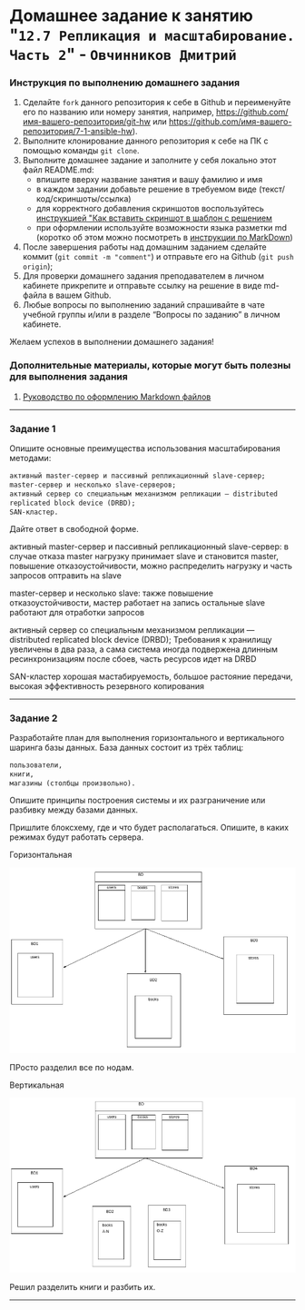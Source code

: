 # Домашнее задание к занятию "`12.7 Репликация и масштабирование. Часть 2`" - `Овчинников Дмитрий`


### Инструкция по выполнению домашнего задания

   1. Сделайте `fork` данного репозитория к себе в Github и переименуйте его по названию или номеру занятия, например, https://github.com/имя-вашего-репозитория/git-hw или  https://github.com/имя-вашего-репозитория/7-1-ansible-hw).
   2. Выполните клонирование данного репозитория к себе на ПК с помощью команды `git clone`.
   3. Выполните домашнее задание и заполните у себя локально этот файл README.md:
      - впишите вверху название занятия и вашу фамилию и имя
      - в каждом задании добавьте решение в требуемом виде (текст/код/скриншоты/ссылка)
      - для корректного добавления скриншотов воспользуйтесь [инструкцией "Как вставить скриншот в шаблон с решением](https://github.com/netology-code/sys-pattern-homework/blob/main/screen-instruction.md)
      - при оформлении используйте возможности языка разметки md (коротко об этом можно посмотреть в [инструкции  по MarkDown](https://github.com/netology-code/sys-pattern-homework/blob/main/md-instruction.md))
   4. После завершения работы над домашним заданием сделайте коммит (`git commit -m "comment"`) и отправьте его на Github (`git push origin`);
   5. Для проверки домашнего задания преподавателем в личном кабинете прикрепите и отправьте ссылку на решение в виде md-файла в вашем Github.
   6. Любые вопросы по выполнению заданий спрашивайте в чате учебной группы и/или в разделе “Вопросы по заданию” в личном кабинете.
   
Желаем успехов в выполнении домашнего задания!
   
### Дополнительные материалы, которые могут быть полезны для выполнения задания

1. [Руководство по оформлению Markdown файлов](https://gist.github.com/Jekins/2bf2d0638163f1294637#Code)

---

### Задание 1

Опишите основные преимущества использования масштабирования методами:

    активный master-сервер и пассивный репликационный slave-сервер;
    master-сервер и несколько slave-серверов;
    активный сервер со специальным механизмом репликации — distributed replicated block device (DRBD);
    SAN-кластер.

Дайте ответ в свободной форме.

активный master-сервер и пассивный репликационный slave-сервер:
в случае отказа master нагрузку принимает slave и становится master, повышение отказоустойчивости,
можно распределить нагрузку и часть запросов оптравить на slave

master-сервер и несколько slave:
также повышение отказоустойчивости, мастер работает на запись остальные slave работают для отработки запросов

активный сервер со специальным механизмом репликации — distributed replicated block device (DRBD);
Требования к хранилищу увеличены в два раза, а сама система иногда подвержена длинным ресинхронизациям после сбоев, 
часть ресурсов идет на DRBD

SAN-кластер
хорошая мастабируемость, большое растояние передачи, высокая эффективность резервного копирования

---

### Задание 2

Разработайте план для выполнения горизонтального и вертикального шаринга базы данных. База данных состоит из трёх таблиц:

    пользователи,
    книги,
    магазины (столбцы произвольно).

Опишите принципы построения системы и их разграничение или разбивку между базами данных.

Пришлите блоксхему, где и что будет располагаться. Опишите, в каких режимах будут работать сервера.

Горизонтальная 

![stores](https://github.com/dmitri13/12.7/blob/main/img/stores1.png)

ПРосто разделил все по нодам. 

Вертикальная

![BD](https://github.com/dmitri13/12.7/blob/main/img/BD2.png)

Решил разделить книги и разбить их. 


---


